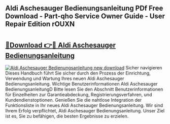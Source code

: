## Aldi Aschesauger Bedienungsanleitung PDf Free Download - Part-qho Service Owner Guide - User Repair Edition rOUXN

# <h2><a href="http://df56je.blite.top/?on=Aldi+Aschesauger+Bedienungsanleitung">🔗Download 👉🔴 Aldi Aschesauger Bedienungsanleitung</a></h2>

[![Aldi Aschesauger Bedienungsanleitung new download](https://i.imgur.com/lujVjoI.png)](http://df56je.blite.top/?on=Aldi+Aschesauger+Bedienungsanleitung)
Sicher navigieren Dieses Handbuch führt Sie sicher durch den Prozess der Einrichtung, Verwendung und Wartung Ihres neuen Aldi Aschesauger Bedienungsanleitung. Wichtige Benutzerinformationen Aldi Aschesauger BedienungsanleitungD Bitte lesen Sie den Abschnitt Benutzerinformationen für Einzelheiten zur Garantieabdeckung, Registrierungsverfahren, und Kundendienstoptionen. Genießen Sie die nahtlose Integration der Funktionsliste in Ihr neues Aldi Aschesauger Bedienungsanleitung. Wir sind Ihrem Erfolg verpflichtet, Aldi Aschesauger Bedienungsanleitung. Unser Ziel ist es, Sie zu befähigen, die besten Ergebnisse zu erzielen.

